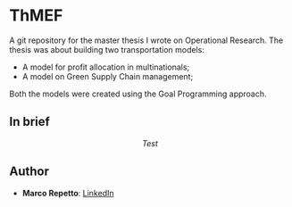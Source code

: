 # ThMEF
A git repository for the master thesis I wrote on Operational Research. The thesis was about building two transportation models:
* A model for profit allocation in multinationals;
* A model on Green Supply Chain management;

Both the models were created using the Goal Programming approach.

## In brief
$$ Test $$

## Author
* **Marco Repetto**: [LinkedIn](https://www.linkedin.com/in/marco-repetto-256562b3/)
